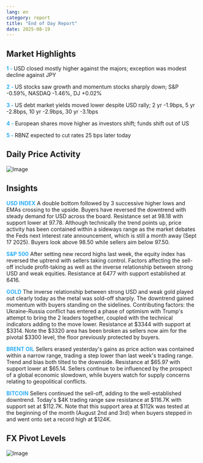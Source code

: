 ```yaml
---
lang: en
category: report
title: "End of Day Report"
date: 2025-08-19
---
```



<h2>Market Highlights</h2>
<strong style="color: #2caef7;">1 - </strong> USD closed mostly higher against the majors; exception was modest decline against JPY

<strong style="color: #2caef7;">2 - </strong> US stocks saw growth and momentum stocks sharply down; S&P -0.59%, NASDAQ -1.46%, DJ +0.02%


<strong style="color: #2caef7;">3 - </strong> US debt market yields moved lower despite USD rally; 2 yr -1.9bps, 5 yr -2.8bps, 10 yr -2.9bps, 30 yr -3.1bps

<strong style="color: #2caef7;">4 - </strong> European shares move higher as investors shift; funds shift out of US

<strong style="color: #2caef7;">5 - </strong> RBNZ expected to cut rates 25 bps later today




<h2>Daily Price Activity</h2>
<img src="https://markleighedu.github.io/img/Aug-2025/19-Aug-2025/price.jpg" alt="Image"/>

<h2>Insights</h2>
<strong style="color: #2caef7;">USD INDEX</strong> A double bottom followed by 3 successive higher lows and EMAs crossing to the upside. Buyers have reversed the downtrend with steady demand for USD across the board. Resistance set at 98.18 with support lower at 97.78. Although technically the trend points up, price activity has been contained within a sideways range as the market debates the Feds next interest rate announcement, which is still a month away (Sept 17 2025). Buyers look above 98.50 while sellers aim below 97.50.

<strong style="color: #2caef7;">S&P 500</strong> After setting new record highs last week, the equity index has reversed the uptrend with sellers taking control. Factors affecting the sell-off include profit-taking as well as the inverse relationship between strong USD and weak equities. Resistance at 6477 with support established at 6416.

<strong style="color: #2caef7;">GOLD</strong> The inverse relationship between strong USD and weak gold played out clearly today as the metal was sold-off sharply. The downtrend gained momentum with buyers standing on the sidelines. Contributing factors: the Ukraine-Russia conflict has entered a phase of optimism with Trump's attempt to bring the 2 leaders together, coupled with the technical indicators adding to the move lower. Resistance at $3344 with support at $3314. Note the $3320 area has been broken as sellers now aim for the pivotal $3300 level, the floor previously protected by buyers. 

<strong style="color: #2caef7;">BRENT OIL</strong> Sellers erased yesterday's gains as price action was contained within a narrow range, trading a step lower than last week's trading range. Trend and bias both tilted to the downside. Resistance at $65.97 with support lower at $65.14. Sellers continue to be influenced by the prospect of a global economic slowdown, while buyers watch for supply concerns relating to geopolitical conflicts.

<strong style="color: #2caef7;">BITCOIN</strong> Sellers continued the sell-off, adding to the well-established downtrend. Today's $4K trading range saw resistance at $116.7K with support set at $112.7K. Note that this support area at $112k was tested at the beginning of the month (August 2nd and 3rd) when buyers stepped in and went onto set a record high at $124K.



<h2>FX Pivot Levels</h2>
<img src="https://markleighedu.github.io/img/Aug-2025/19-Aug-2025/pivot.jpg" alt="Image"/>